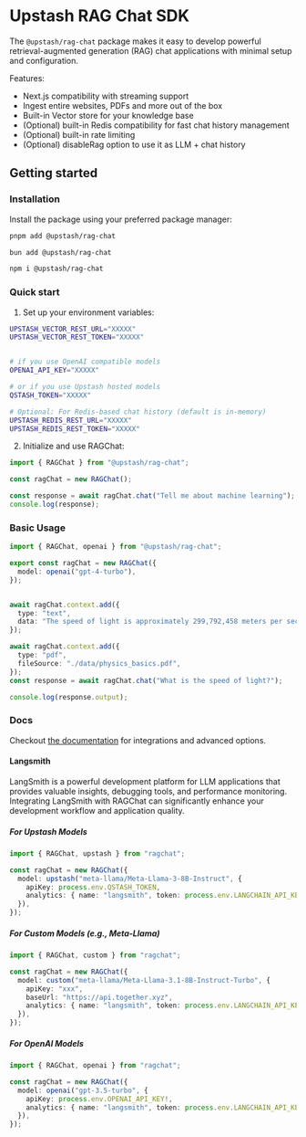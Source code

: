 # Upstash RAG Chat SDK

The `@upstash/rag-chat` package makes it easy to develop powerful retrieval-augmented generation (RAG) chat applications with minimal setup and configuration.

Features:

- Next.js compatibility with streaming support
- Ingest entire websites, PDFs and more out of the box
- Built-in Vector store for your knowledge base
- (Optional) built-in Redis compatibility for fast chat history management
- (Optional) built-in rate limiting
- (Optional) disableRag option to use it as LLM + chat history

## Getting started

### Installation

Install the package using your preferred package manager:

```sh
pnpm add @upstash/rag-chat

bun add @upstash/rag-chat

npm i @upstash/rag-chat
```

### Quick start

1. Set up your environment variables:

```sh
UPSTASH_VECTOR_REST_URL="XXXXX"
UPSTASH_VECTOR_REST_TOKEN="XXXXX"


# if you use OpenAI compatible models
OPENAI_API_KEY="XXXXX"

# or if you use Upstash hosted models
QSTASH_TOKEN="XXXXX"

# Optional: For Redis-based chat history (default is in-memory)
UPSTASH_REDIS_REST_URL="XXXXX"
UPSTASH_REDIS_REST_TOKEN="XXXXX"
```

2. Initialize and use RAGChat:

```typescript
import { RAGChat } from "@upstash/rag-chat";

const ragChat = new RAGChat();

const response = await ragChat.chat("Tell me about machine learning");
console.log(response);
```

### Basic Usage

```typescript
import { RAGChat, openai } from "@upstash/rag-chat";

export const ragChat = new RAGChat({
  model: openai("gpt-4-turbo"),
});


await ragChat.context.add({
  type: "text",
  data: "The speed of light is approximately 299,792,458 meters per second.",
});

await ragChat.context.add({
  type: "pdf",
  fileSource: "./data/physics_basics.pdf",
});
const response = await ragChat.chat("What is the speed of light?");

console.log(response.output);
```

### Docs

Checkout [the documentation](https://upstash.com/docs/vector/sdks/rag-chat/gettingstarted) for integrations and advanced options.

#### Langsmith

LangSmith is a powerful development platform for LLM applications that provides valuable insights, debugging tools, and performance monitoring. Integrating LangSmith with RAGChat can significantly enhance your development workflow and application quality.

##### For Upstash Models

```ts
import { RAGChat, upstash } from "ragchat";

const ragChat = new RAGChat({
  model: upstash("meta-llama/Meta-Llama-3-8B-Instruct", {
    apiKey: process.env.QSTASH_TOKEN,
    analytics: { name: "langsmith", token: process.env.LANGCHAIN_API_KEY },
  }),
});
```

##### For Custom Models (e.g., Meta-Llama)

```ts
import { RAGChat, custom } from "ragchat";

const ragChat = new RAGChat({
  model: custom("meta-llama/Meta-Llama-3.1-8B-Instruct-Turbo", {
    apiKey: "xxx",
    baseUrl: "https://api.together.xyz",
    analytics: { name: "langsmith", token: process.env.LANGCHAIN_API_KEY! },
  }),
});
```

##### For OpenAI Models

```ts
import { RAGChat, openai } from "ragchat";

const ragChat = new RAGChat({
  model: openai("gpt-3.5-turbo", {
    apiKey: process.env.OPENAI_API_KEY!,
    analytics: { name: "langsmith", token: process.env.LANGCHAIN_API_KEY },
  }),
});
```